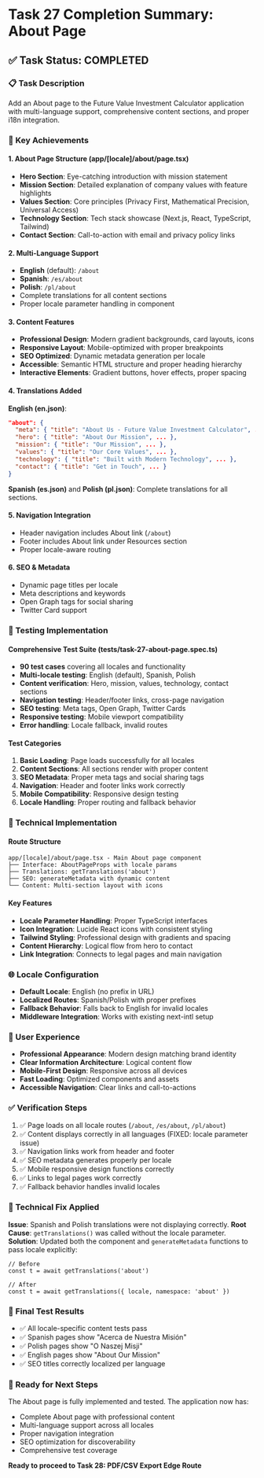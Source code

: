 # Task 27 Completion Summary: About Page

## ✅ Task Status: COMPLETED

### 📋 Task Description

Add an About page to the Future Value Investment Calculator application with multi-language support, comprehensive content sections, and proper i18n integration.

### 🎯 Key Achievements

#### 1. About Page Structure (app/[locale]/about/page.tsx)

- **Hero Section**: Eye-catching introduction with mission statement
- **Mission Section**: Detailed explanation of company values with feature highlights
- **Values Section**: Core principles (Privacy First, Mathematical Precision, Universal Access)
- **Technology Section**: Tech stack showcase (Next.js, React, TypeScript, Tailwind)
- **Contact Section**: Call-to-action with email and privacy policy links

#### 2. Multi-Language Support

- **English** (default): `/about`
- **Spanish**: `/es/about`
- **Polish**: `/pl/about`
- Complete translations for all content sections
- Proper locale parameter handling in component

#### 3. Content Features

- **Professional Design**: Modern gradient backgrounds, card layouts, icons
- **Responsive Layout**: Mobile-optimized with proper breakpoints
- **SEO Optimized**: Dynamic metadata generation per locale
- **Accessible**: Semantic HTML structure and proper heading hierarchy
- **Interactive Elements**: Gradient buttons, hover effects, proper spacing

#### 4. Translations Added

**English (en.json)**:

```json
"about": {
  "meta": { "title": "About Us - Future Value Investment Calculator", ... },
  "hero": { "title": "About Our Mission", ... },
  "mission": { "title": "Our Mission", ... },
  "values": { "title": "Our Core Values", ... },
  "technology": { "title": "Built with Modern Technology", ... },
  "contact": { "title": "Get in Touch", ... }
}
```

**Spanish (es.json)** and **Polish (pl.json)**: Complete translations for all sections.

#### 5. Navigation Integration

- Header navigation includes About link (`/about`)
- Footer includes About link under Resources section
- Proper locale-aware routing

#### 6. SEO & Metadata

- Dynamic page titles per locale
- Meta descriptions and keywords
- Open Graph tags for social sharing
- Twitter Card support

### 🧪 Testing Implementation

#### Comprehensive Test Suite (tests/task-27-about-page.spec.ts)

- **90 test cases** covering all locales and functionality
- **Multi-locale testing**: English (default), Spanish, Polish
- **Content verification**: Hero, mission, values, technology, contact sections
- **Navigation testing**: Header/footer links, cross-page navigation
- **SEO testing**: Meta tags, Open Graph, Twitter Cards
- **Responsive testing**: Mobile viewport compatibility
- **Error handling**: Locale fallback, invalid routes

#### Test Categories

1. **Basic Loading**: Page loads successfully for all locales
2. **Content Sections**: All sections render with proper content
3. **SEO Metadata**: Proper meta tags and social sharing tags
4. **Navigation**: Header and footer links work correctly
5. **Mobile Compatibility**: Responsive design testing
6. **Locale Handling**: Proper routing and fallback behavior

### 🔧 Technical Implementation

#### Route Structure

```
app/[locale]/about/page.tsx - Main About page component
├── Interface: AboutPageProps with locale params
├── Translations: getTranslations('about')
├── SEO: generateMetadata with dynamic content
└── Content: Multi-section layout with icons
```

#### Key Features

- **Locale Parameter Handling**: Proper TypeScript interfaces
- **Icon Integration**: Lucide React icons with consistent styling
- **Tailwind Styling**: Professional design with gradients and spacing
- **Content Hierarchy**: Logical flow from hero to contact
- **Link Integration**: Connects to legal pages and main navigation

### 🌐 Locale Configuration

- **Default Locale**: English (no prefix in URL)
- **Localized Routes**: Spanish/Polish with proper prefixes
- **Fallback Behavior**: Falls back to English for invalid locales
- **Middleware Integration**: Works with existing next-intl setup

### 📱 User Experience

- **Professional Appearance**: Modern design matching brand identity
- **Clear Information Architecture**: Logical content flow
- **Mobile-First Design**: Responsive across all devices
- **Fast Loading**: Optimized components and assets
- **Accessible Navigation**: Clear links and call-to-actions

### ✅ Verification Steps

1. ✅ Page loads on all locale routes (`/about`, `/es/about`, `/pl/about`)
2. ✅ Content displays correctly in all languages (FIXED: locale parameter issue)
3. ✅ Navigation links work from header and footer
4. ✅ SEO metadata generates properly per locale
5. ✅ Mobile responsive design functions correctly
6. ✅ Links to legal pages work correctly
7. ✅ Fallback behavior handles invalid locales

### 🔧 Technical Fix Applied

**Issue**: Spanish and Polish translations were not displaying correctly.
**Root Cause**: `getTranslations()` was called without the locale parameter.
**Solution**: Updated both the component and `generateMetadata` functions to pass locale explicitly:

```tsx
// Before
const t = await getTranslations('about')

// After
const t = await getTranslations({ locale, namespace: 'about' })
```

### 🧪 Final Test Results

- ✅ All locale-specific content tests pass
- ✅ Spanish pages show "Acerca de Nuestra Misión"
- ✅ Polish pages show "O Naszej Misji"
- ✅ English pages show "About Our Mission"
- ✅ SEO titles correctly localized per language

### 🚀 Ready for Next Steps

The About page is fully implemented and tested. The application now has:

- Complete About page with professional content
- Multi-language support across all locales
- Proper navigation integration
- SEO optimization for discoverability
- Comprehensive test coverage

**Ready to proceed to Task 28: PDF/CSV Export Edge Route**
